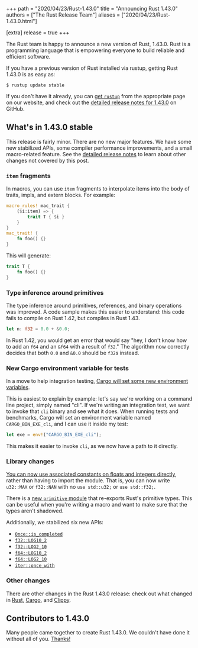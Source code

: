 +++
path = "2020/04/23/Rust-1.43.0"
title = "Announcing Rust 1.43.0"
authors = ["The Rust Release Team"]
aliases = ["2020/04/23/Rust-1.43.0.html"]

[extra]
release = true
+++

The Rust team is happy to announce a new version of Rust, 1.43.0. Rust is a
programming language that is empowering everyone to build reliable and
efficient software.

If you have a previous version of Rust installed via rustup, getting Rust
1.43.0 is as easy as:

```console
$ rustup update stable
```

If you don't have it already, you can [get `rustup`][install] from the
appropriate page on our website, and check out the [detailed release notes for
1.43.0][notes] on GitHub.

[install]: https://www.rust-lang.org/install.html
[notes]: https://github.com/rust-lang/rust/blob/master/RELEASES.md#version-1430-2020-04-23

## What's in 1.43.0 stable

This release is fairly minor. There are no new major features. We have some
new stabilized APIs, some compiler performance improvements, and a small
macro-related feature. See the [detailed release notes][notes] to learn about
other changes not covered by this post.

### `item` fragments

In macros, you can use `item` fragments to interpolate items into the body of traits,
impls, and extern blocks. For example:

```rust
macro_rules! mac_trait {
    ($i:item) => {
        trait T { $i }
    }
}
mac_trait! {
    fn foo() {}
}
```

This will generate:

```rust
trait T {
    fn foo() {}
}
```

### Type inference around primitives

The type inference around primitives, references, and binary operations was
improved. A code sample makes this easier to understand: this code fails to
compile on Rust 1.42, but compiles in Rust 1.43.

```rust
let n: f32 = 0.0 + &0.0;
```

In Rust 1.42, you would get an error that would say "hey, I don't know how to add
an `f64` and an `&f64` with a result of `f32`." The algorithm now correctly decides
that both `0.0` and `&0.0` should be `f32`s instead.

### New Cargo environment variable for tests

In a move to help integration testing, [Cargo will set some new environment
variables](https://github.com/rust-lang/cargo/pull/7697).

This is easiest to explain by example: let's say we're working on a command
line project, simply named "cli". If we're writing an integration test, we want
to invoke that `cli` binary and see what it does. When running tests and
benchmarks, Cargo will set an environment variable named `CARGO_BIN_EXE_cli`,
and I can use it inside my test:

```rust
let exe = env!("CARGO_BIN_EXE_cli");
```

This makes it easier to invoke `cli`, as we now have a path to it directly.

### Library changes

[You can now use associated constants on floats and integers directly][consts], rather
than having to import the module. That is, you can now write `u32::MAX` or `f32::NAN`
with no `use std::u32;` or `use std::f32;`.

[consts]: https://github.com/rust-lang/rust/pull/68952/

There is a [new `primitive`
module](https://github.com/rust-lang/rust/pull/67637/) that re-exports Rust's
primitive types. This can be useful when you're writing a macro and want to make
sure that the types aren't shadowed.

Additionally, we stabilized six new APIs:

- [`Once::is_completed`]
- [`f32::LOG10_2`]
- [`f32::LOG2_10`]
- [`f64::LOG10_2`]
- [`f64::LOG2_10`]
- [`iter::once_with`]

[`Once::is_completed`]: https://doc.rust-lang.org/std/sync/struct.Once.html#method.is_completed
[`f32::LOG10_2`]: https://doc.rust-lang.org/std/f32/consts/constant.LOG10_2.html
[`f32::LOG2_10`]: https://doc.rust-lang.org/std/f32/consts/constant.LOG2_10.html
[`f64::LOG10_2`]: https://doc.rust-lang.org/std/f64/consts/constant.LOG10_2.html
[`f64::LOG2_10`]: https://doc.rust-lang.org/std/f64/consts/constant.LOG2_10.html
[`iter::once_with`]: https://doc.rust-lang.org/std/iter/fn.once_with.html

### Other changes

[relnotes-cargo]: https://doc.rust-lang.org/nightly/cargo/CHANGELOG.html#cargo-143-2020-04-23
[relnotes-clippy]: https://github.com/rust-lang/rust-clippy/blob/master/CHANGELOG.md#rust-143

There are other changes in the Rust 1.43.0 release: check out what changed in
[Rust][notes], [Cargo][relnotes-cargo], and [Clippy][relnotes-clippy].

## Contributors to 1.43.0

Many people came together to create Rust 1.43.0. We couldn't have done it
without all of you. [Thanks!](https://thanks.rust-lang.org/rust/1.43.0/)
